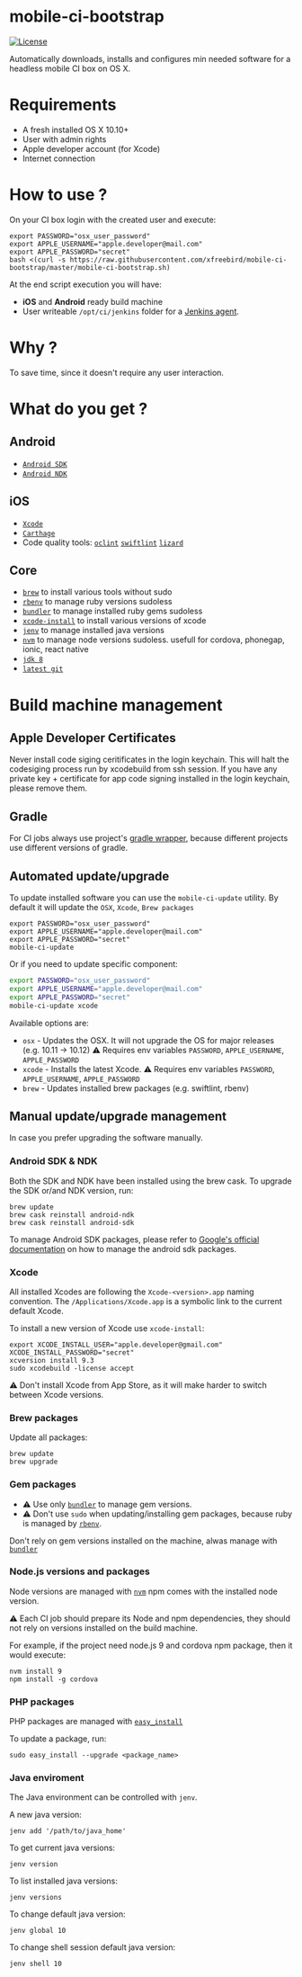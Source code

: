 # mobile-ci-bootstrap
[![License](http://img.shields.io/:license-mit-blue.svg)](http://doge.mit-license.org)

Automatically downloads, installs and configures min needed software for a headless mobile CI box on OS X.


# Requirements

* A fresh installed OS X 10.10+ 
* User with admin rights
* Apple developer account (for Xcode)
* Internet connection

# How to use ?

On your CI box login with the created user and execute:

```shell
export PASSWORD="osx_user_password"
export APPLE_USERNAME="apple.developer@mail.com"
export APPLE_PASSWORD="secret"
bash <(curl -s https://raw.githubusercontent.com/xfreebird/mobile-ci-bootstrap/master/mobile-ci-bootstrap.sh)
```

At the end script execution you will have:

* **iOS** and **Android** ready build machine
* User writeable ```/opt/ci/jenkins``` folder for a [Jenkins agent](https://wiki.jenkins-ci.org/display/JENKINS/Distributed+builds).
 

# Why ?

To save time, since it doesn't require any user interaction.

# What do you get ?

## Android
* [`Android SDK`](https://developer.android.com/sdk/index.html)
* [`Android NDK`](https://developer.android.com/ndk/index.html)

## iOS
* [`Xcode`](https://developer.apple.com/xcode/download/) 
* [`Carthage`](https://github.com/Carthage/Carthage)
* Code quality tools: [`oclint`](http://oclint.org) [`swiftlint`](https://github.com/realm/SwiftLint) [`lizard`](https://github.com/terryyin/lizard)

## Core

* [`brew`](http://brew.sh) to install various tools without sudo
* [`rbenv`](https://github.com/sstephenson/rbenv) to manage ruby versions sudoless 
* [`bundler`](http://bundler.io) to manage installed ruby gems sudoless
* [`xcode-install`](https://github.com/KrauseFx/xcode-install) to install various versions of xcode
* [`jenv`](https://github.com/gcuisinier/jenv) to manage installed java versions
* [`nvm`](https://github.com/creationix/nvm) to manage node versions sudoless. usefull for cordova, phonegap, ionic, react native
* [`jdk 8`](http://www.oracle.com/technetwork/java/javase/downloads/)
* [`latest git`](https://git-scm.com)


# Build machine management

## Apple Developer Certificates

Never install code siging ceritificates in the login keychain. This will halt the codesiging process run by xcodebuild from ssh session. If you have any private key + certificate for app code signing installed in the login keychain, please remove them.

## Gradle

For CI jobs always use project's [gradle wrapper](https://docs.gradle.org/current/userguide/gradle_wrapper.html), because different projects use different versions of gradle.

## Automated update/upgrade

To update installed software you can use the ```mobile-ci-update``` utility. By default it will update the ```OSX```, ```Xcode```,  ```Brew packages```

```shell
export PASSWORD="osx_user_password"
export APPLE_USERNAME="apple.developer@mail.com"
export APPLE_PASSWORD="secret"
mobile-ci-update
```

Or if you need to update specific component:

```bash
export PASSWORD="osx_user_password"
export APPLE_USERNAME="apple.developer@mail.com"
export APPLE_PASSWORD="secret"
mobile-ci-update xcode
```

Available options are:

* ```osx``` - Updates the OSX. It will not upgrade the OS for major releases (e.g. 10.11 -> 10.12) ⚠️ Requires env variables ```PASSWORD```, ```APPLE_USERNAME```, ```APPLE_PASSWORD```
* ```xcode``` - Installs the latest Xcode. ⚠️ Requires env variables ```PASSWORD```, ```APPLE_USERNAME```, ```APPLE_PASSWORD```
* ```brew``` - Updates installed brew packages (e.g. swiftlint, rbenv)

## Manual update/upgrade management

In case you prefer upgrading the software manually.

### Android SDK & NDK

Both the SDK and NDK have been installed using the brew cask. To upgrade the SDK or/and NDK version, run:

```shell
brew update
brew cask reinstall android-ndk
brew cask reinstall android-sdk
```

To manage Android SDK packages, please refer to [Google's official documentation](https://developer.android.com/studio/command-line/sdkmanager.html#install_packages) on how to manage the android sdk packages.

### Xcode 

All installed Xcodes are following the ```Xcode-<version>.app``` naming convention. 
The ```/Applications/Xcode.app``` is a symbolic link to the current default Xcode.

To install a new version of Xcode use ```xcode-install```:

```shell
export XCODE_INSTALL_USER="apple.developer@gmail.com"
XCODE_INSTALL_PASSWORD="secret"
xcversion install 9.3
sudo xcodebuild -license accept
```

⚠️ Don't install Xcode from App Store, as it will make harder to switch between Xcode versions.

### Brew packages

Update all packages:

```shell
brew update
brew upgrade
```

### Gem packages

* ⚠️ Use only [`bundler`](http://bundler.io) to manage gem versions.
* ⚠️ Don't use ```sudo``` when updating/installing gem packages, because ruby is managed by [`rbenv`](https://github.com/sstephenson/rbenv).

Don't rely on gem versions installed on the machine, alwas manage with [`bundler`](http://bundler.io)


### Node.js versions and packages

Node versions are managed with [`nvm`](https://github.com/creationix/nvm)
npm comes with the installed node version.

⚠️ Each CI job should prepare its Node and npm dependencies, they should not rely on versions installed on the build machine.

For example, if the project need node.js 9 and cordova npm package, then it would execute:

```shell
nvm install 9
npm install -g cordova 
```


### PHP packages

PHP packages are managed with [`easy_install`](http://setuptools.readthedocs.io/en/latest/easy_install.html)

To update a package, run:

```shell
sudo easy_install --upgrade <package_name>
```

### Java enviroment

The Java environment can be controlled with ```jenv```.

A new java version:
```shell
jenv add '/path/to/java_home'
```

To get current java versions:
```shell
jenv version
```

To list installed java versions:
```shell
jenv versions
```

To change default java version:
```shell
jenv global 10
```

To change shell session default java version:
```shell
jenv shell 10
```


